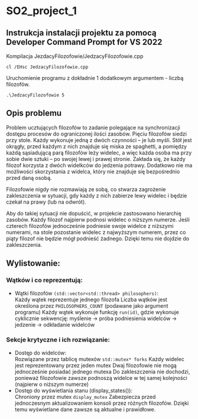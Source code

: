 # SO2_project_1

## Instrukcja instalacji projektu za pomocą Developer Command Prompt for VS 2022

Kompilacja JezdacyFilozofowie/JedzacyFilozofowie.cpp
```
cl /EHsc JedzacyFilozofowie.cpp
```
Uruchomienie programu z dokładnie 1 dodatkowym argumentem - liczbą filozofów.
```
.\JedzacyFilozofowie 5
```
## Opis problemu
Problem ucztujących filozofów to zadanie polegające na synchronizacji dostępu procesów do ograniczonej ilości zasobów. 
Pięciu filozofów siedzi przy stole. Każdy wykonuje jedną z dwóch czynności – je lub myśli. Stół jest okrągły, przed każdym z nich znajduje się miska ze spaghetti, a pomiędzy każdą sąsiadującą parą filozofów leży widelec, a więc każda osoba ma przy sobie dwie sztuki – po swojej lewej i prawej stronie. Zakłada się, że każdy filozof korzysta z dwóch widelkców do jedzenia potrawy. Dodatkowo nie ma możliwości skorzystania z widelca, który nie znajduje się bezpośrednio przed daną osobą.

Filozofowie nigdy nie rozmawiają ze sobą, co stwarza zagrożenie zakleszczenia w sytuacji, gdy każdy z nich zabierze lewy widelec i będzie czekał na prawy (lub na odwrót).

Aby do takiej sytuacji nie dopuścić, w projekcie zastosowano hierarchię zasobów. Każdy filozof najpierw podnosi widelec o niższym numerze. Jeśli czterech filozofów jednocześnie podniesie swoje widelce z niższymi numerami, na stole pozostanie widelec z najwyższym numerem, przez co piąty filozof nie będzie mógł podnieść żadnego. Dzięki temu nie dojdzie do zakleszczenia.

## Wylistowanie:

### Wątków i co reprezentują:
- Wątki filozofów `(std::vector<std::thread> philosophers)`:  
Każdy wątek reprezentuje jednego filozofa
Liczba wątków jest określona przez `PHILOSOPHERS_COUNT` (podawane jako argument programu)
Każdy wątek wykonuje funkcję `run(id)`, gdzie wykonuje cyklicznie sekwencję: myślenie -> próba podniesienia widelców -> jedzenie -> odkładanie widelców
### Sekcje krytyczne i ich rozwiązanie:
- Dostęp do widelców:  
Rozwiązane przez tablicę mutexów `std::mutex* forks`
Każdy widelec jest reprezentowany przez jeden mutex
Dwaj filozofowie nie mogą jednocześnie posiadać jednego mutexa
Do zakleszczenia nie dochodzi, ponieważ filozofowie zawsze podnoszą widelce w tej samej kolejności (najpierw o niższym numerze)
- Dostęp do wyświetlania stanu (display_states()):  
Chroniony przez mutex `display_mutex`
Zabezpiecza przed jednoczesnym aktualizowaniem konsoli przez różnych filozofów. Dzięki temu wyświetlane dane zawsze są aktualne i prawidłowe.
